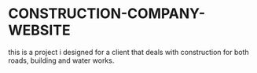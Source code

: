 # CONSTRUCTION-COMPANY-WEBSITE
this is a project i designed for a client that deals with construction for both roads, building and water works. 
